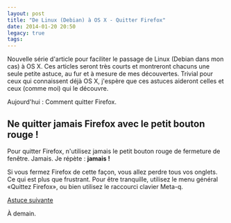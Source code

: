 ```yaml
---
layout: post
title: "De Linux (Debian) à OS X - Quitter Firefox"
date: 2014-01-20 20:50
legacy: true
tags:
---
```




Nouvelle série d'article pour faciliter le passage de
Linux (Debian dans mon cas) à OS X. Ces articles seront
très courts et montreront chacuns une seule petite astuce,
au fur et à mesure de mes découvertes. Trivial pour ceux qui
connaissent déjà OS X, j'espère que ces astuces aideront celles et
ceux (comme moi) qui le découvre.

Aujourd'hui : Comment quitter Firefox.

<!-- more -->

Ne quitter jamais Firefox avec le petit bouton rouge !
----------------------------------------------------

Pour quitter Firefox, n'utilisez jamais le petit bouton rouge
de fermeture de fenêtre. Jamais. Je répète : **jamais !**

Si vous fermez Firefox de cette façon, vous allez perdre tous vos onglets.
Ce qui est plus que frustrant. Pour être tranquille, utilisez le menu
général «Quittez Firefox», ou bien utilisez le raccourci clavier
Meta-q.

[Astuce suivante](/blog/2014/01/21/de-linux-debian-a-os-x-renommer-un-fichier-dans-lexplorateur/)



À demain.



